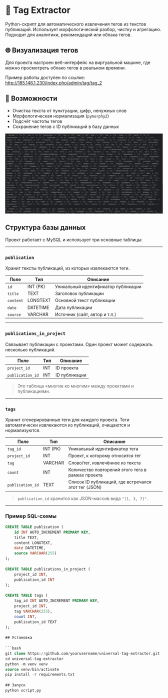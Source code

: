 # 🧠 Tag Extractor

Python-скрипт для автоматического извлечения тегов из текстов публикаций. Использует морфологический разбор, чистку и агрегацию. Подходит для аналитики, рекомендаций или облака тегов.
## 🌐 Визуализация тегов

Для проекта настроен веб-интерфейс на виртуальной машине, где можно просмотреть облако тегов в реальном времени.

Пример работы доступен по ссылке:  
http://185.146.1.230/index.php/admin/tag/tag_2
## 🚀 Возможности

- Очистка текста от пунктуации, цифр, ненужных слов
- Морфологическая нормализация (`pymorphy2`)
- Подсчёт частоты тегов
- Сохранение тегов с ID публикаций в базу данных

![Вывод скрипта в консоли](images/screenshot.png)

## Структура базы данных

Проект работает с MySQL и использует три основные таблицы:

---

### `publication`

Хранит тексты публикаций, из которых извлекаются теги.

| Поле      | Тип        | Описание                            |
|-----------|------------|-------------------------------------|
| `id`      | INT (PK)   | Уникальный идентификатор публикации |
| `title`   | TEXT       | Заголовок публикации                |
| `content` | LONGTEXT   | Основной текст публикации           |
| `date`    | DATETIME   | Дата публикации                     |
| `source`  | VARCHAR    | Источник (сайт, автор и т.п.)       |

---

### `publications_in_project`

Связывает публикации с проектами. Один проект может содержать несколько публикаций.

| Поле             | Тип    | Описание                              |
|------------------|--------|---------------------------------------|
| `project_id`     | INT    | ID проекта                            |
| `publication_id` | INT    | ID публикации                         |

> Это таблица «многие ко многим» между проектами и публикациями.

---

### `tags`

Хранит сгенерированные теги для каждого проекта. Теги автоматически извлекаются из публикаций, очищаются и нормализуются.

| Поле            | Тип        | Описание                                              |
|------------------|------------|--------------------------------------------------------|
| `tag_id`         | INT (PK)   | Уникальный идентификатор тега                         |
| `project_id`     | INT        | Проект, к которому относится тег                      |
| `tag`            | VARCHAR    | Слово/тег, извлечённое из текста                      |
| `count`          | INT        | Количество повторений этого тега в рамках проекта     |
| `publication_id` | TEXT       | Список ID публикаций, где встречался этот тег (JSON)  |

> `publication_id` хранится как JSON-массив вида `"[1, 3, 7]"`.

---

### Пример SQL-схемы 

```sql
CREATE TABLE publication (
    id INT AUTO_INCREMENT PRIMARY KEY,
    title TEXT,
    content LONGTEXT,
    date DATETIME,
    source VARCHAR(255)
);

CREATE TABLE publications_in_project (
    project_id INT,
    publication_id INT
);

CREATE TABLE tags (
    tag_id INT AUTO_INCREMENT PRIMARY KEY,
    project_id INT,
    tag VARCHAR(255),
    count INT,
    publication_id TEXT
);

## Установка

```bash
git clone https://github.com/yourusername/universal-tag-extractor.git
cd universal-tag-extractor
python -m venv venv
source venv/bin/activate
pip install -r requirements.txt

## Запуск
python script.py
